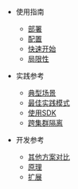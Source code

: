 - 使用指南
  - [部署](zh-cn/ve/deployment.md)
  - [配置](zh-cn/ve/configuration.md)
  - [快速开始](zh-cn/ve/quickstart.md)
  - [局限性](zh-cn/ve/limitation.md)

- 实践参考
  - [典型场景](zh-cn/ve/typical-scenario.md)
  - [最佳实践模式](zh-cn/ve/best-practice.md)
  - [使用SDK](zh-cn/ve/use-sdk.md)
  - [跨集群隔离](zh-cn/ve/cross-cluster.md)

- 开发参考
  - [其他方案对比](zh-cn/ve/comparation.md)
  - [原理](zh-cn/ve/principle.md)
  - [扩展](zh-cn/ve/extension.md)

